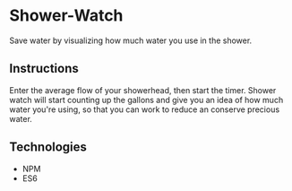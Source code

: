 # Shower-Watch

Save water by visualizing how much water you use in the shower.

## Instructions

Enter the average flow of your showerhead, then start the timer. Shower watch will start counting up the gallons and give you an idea of how much water you're using, so that you can work to reduce an conserve precious water.

## Technologies

- NPM
- ES6